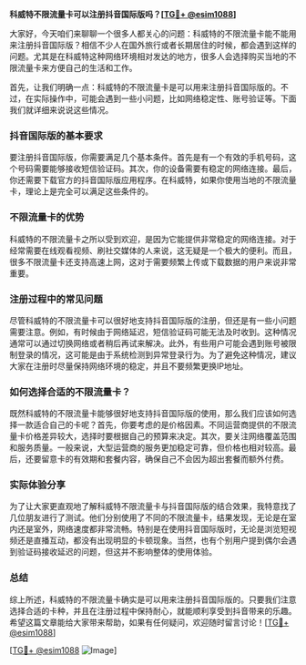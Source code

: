 **科威特不限流量卡可以注册抖音国际版吗？[[TG💪+ @esim1088](https://t.me/s/esim1088)]**

大家好，今天咱们来聊聊一个很多人都关心的问题：科威特的不限流量卡能不能用来注册抖音国际版？相信不少人在国外旅行或者长期居住的时候，都会遇到这样的问题。尤其是在科威特这种网络环境相对发达的地方，很多人会选择购买当地的不限流量卡来方便自己的生活和工作。

首先，让我们明确一点：科威特的不限流量卡是可以用来注册抖音国际版的。不过，在实际操作中，可能会遇到一些小问题，比如网络稳定性、账号验证等。下面我们就详细来说说这些情况。

### 抖音国际版的基本要求

要注册抖音国际版，你需要满足几个基本条件。首先是有一个有效的手机号码，这个号码需要能够接收短信验证码。其次，你的设备需要有稳定的网络连接。最后，你还需要下载官方的抖音国际版应用程序。在科威特，如果你使用当地的不限流量卡，理论上是完全可以满足这些条件的。

### 不限流量卡的优势

科威特的不限流量卡之所以受到欢迎，是因为它能提供非常稳定的网络连接。对于经常需要在线观看视频、刷社交媒体的人来说，这无疑是一个极大的便利。而且，很多不限流量卡还支持高速上网，这对于需要频繁上传或下载数据的用户来说非常重要。

### 注册过程中的常见问题

尽管科威特的不限流量卡可以很好地支持抖音国际版的注册，但还是有一些小问题需要注意。例如，有时候由于网络延迟，短信验证码可能无法及时收到。这种情况通常可以通过切换网络或者稍后再试来解决。此外，有些用户可能会遇到账号被限制登录的情况，这可能是由于系统检测到异常登录行为。为了避免这种情况，建议大家在注册时尽量保持网络环境的稳定，并且不要频繁更换IP地址。

### 如何选择合适的不限流量卡？

既然科威特的不限流量卡能够很好地支持抖音国际版的使用，那么我们应该如何选择一款适合自己的卡呢？首先，你要考虑的是价格因素。不同运营商提供的不限流量卡价格差异较大，选择时要根据自己的预算来决定。其次，要关注网络覆盖范围和服务质量。一般来说，大型运营商的服务更加稳定可靠，但价格也相对较高。最后，还要留意卡的有效期和套餐内容，确保自己不会因为超出套餐而额外付费。

### 实际体验分享

为了让大家更直观地了解科威特不限流量卡与抖音国际版的结合效果，我特意找了几位朋友进行了测试。他们分别使用了不同的不限流量卡，结果发现，无论是在室内还是室外，网络速度都非常流畅。特别是在使用抖音国际版时，无论是浏览短视频还是直播互动，都没有出现明显的卡顿现象。当然，也有个别用户提到偶尔会遇到验证码接收延迟的问题，但这并不影响整体的使用体验。

### 总结

综上所述，科威特的不限流量卡确实是可以用来注册抖音国际版的。只要我们注意选择合适的卡种，并且在注册过程中保持耐心，就能顺利享受到抖音带来的乐趣。希望这篇文章能给大家带来帮助，如果有任何疑问，欢迎随时留言讨论！[[TG💪+ @esim1088](https://t.me/s/esim1088)]

[[TG💪+ @esim1088](https://t.me/s/esim1088) ![Image](https://i.postimg.cc/4NQfJmqS/Snipaste-2025-05-13-00-14-12.png)]
